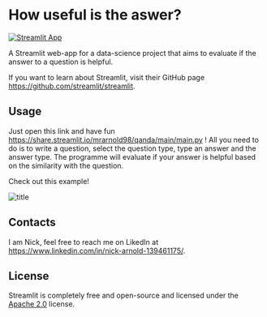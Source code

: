 # How useful is the aswer?

[![Streamlit App](https://static.streamlit.io/badges/streamlit_badge_black_white.svg)](https://share.streamlit.io/yourGitHubName/yourRepo/yourApp/)

A Streamlit web-app for a data-science project that aims to evaluate if the answer to a question is helpful.

If you want to learn about Streamlit, visit their GitHub page https://github.com/streamlit/streamlit.

## Usage

Just open this link and have fun https://share.streamlit.io/mrarnold98/qanda/main/main.py ! All you need to do is to write a question, select the question type, type an answer and the answer type. The programme will evaluate if your answer is helpful based on the similarity with the question.

Check out this example!

![title](open-question-1.png)

## Contacts

I am Nick, feel free to reach me on LikedIn at https://www.linkedin.com/in/nick-arnold-139461175/. 

## License

Streamlit is completely free and open-source and licensed under the [Apache 2.0](https://www.apache.org/licenses/LICENSE-2.0) license.
